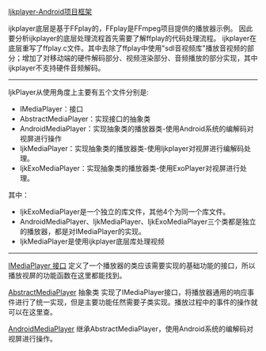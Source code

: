 
[Ijkplayer-Android项目框架](https://blog.csdn.net/weixin_39799839/article/details/79186034?utm_medium=distribute.pc_relevant.none-task-blog-BlogCommendFromMachineLearnPai2-1.pc_relevant_is_cache&depth_1-utm_source=distribute.pc_relevant.none-task-blog-BlogCommendFromMachineLearnPai2-1.pc_relevant_is_cache)

ijkplayer底层是基于FFplay的，FFplay是FFmpeg项目提供的播放器示例。
因此要分析ijkplayer的底层处理流程首先需要了解ffplay的代码处理流程。
ijkplayer在底层重写了ffplay.c文件。其中去除了ffplay中使用"sdl音视频库"播放音视频的部分；增加了对移动端的硬件解码部分、视频渲染部分、音频播放的部分实现，其中ijkplayer不支持硬件音频解码。

- - - - - - - - - - - - - - - - - - - - - - - - - -


  IjkPlayer从使用角度上主要有五个文件分别是:
  
   
  - IMediaPlayer：接口
  - AbstractMediaPlayer：实现接口的抽象类
  - AndroidMediaPlayer：实现抽象类的播放器类-使用Android系统的编解码对视屏进行操作
  - IjkMediaPlayer：实现抽象类的播放器类-使用Ijkplayer对视屏进行编解码处理。
  - IjkExoMediaPlayer：实现抽象类的播放器类-使用ExoPlayer对视屏进行处理。
  
  其中：
  
  - IjkExoMediaPlayer是一个独立的库文件，其他4个为同一个库文件。
  - AndroidMediaPlayer、IjkMediaPlayer、IjkExoMediaPlayer三个类都是独立的播放器，都是对IMediaPlayer的实现。
  - IjkMediaPlayer是使用ijkplayer底层库处理视频
 
  
  - - - - - - - - - - - - - - - - - - - - - - - - - -
  
  [IMediaPlayer 接口](https://github.com/bilibili/ijkplayer/blob/master/android/ijkplayer/ijkplayer-java/src/main/java/tv/danmaku/ijk/media/player/IMediaPlayer.java)
  定义了一个播放器的类应该需要实现的基础功能的接口，所以播放视屏的功能函数在这里都能找到。
  
  [AbstractMediaPlayer](https://github.com/bilibili/ijkplayer/blob/master/android/ijkplayer/ijkplayer-java/src/main/java/tv/danmaku/ijk/media/player/AbstractMediaPlayer.java) 抽象类
  实现了IMediaPlayer接口，将播放器通用的响应事件进行了统一实现，但是主要功能任然需要子类实现。播放过程中的事件的操作就可以在这里查。
  
  [AndroidMediaPlayer](https://github.com/bilibili/ijkplayer/blob/master/android/ijkplayer/ijkplayer-java/src/main/java/tv/danmaku/ijk/media/player/AndroidMediaPlayer.java)
  继承AbstractMediaPlayer，使用Android系统的编解码对视屏进行操作。
  
  
  